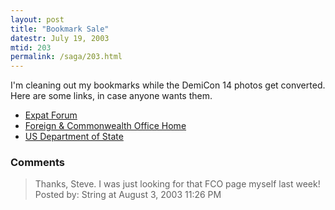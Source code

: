 ```yaml
---
layout: post
title: "Bookmark Sale"
datestr: July 19, 2003
mtid: 203
permalink: /saga/203.html
---
```


I'm cleaning out my bookmarks while the DemiCon 14 photos get converted.  Here are some links, in case anyone wants them.

* <a href="http://www.expatforum.com/">Expat Forum</a>
* <a href="http://www.fco.gov.uk/">Foreign & Commonwealth Office Home</a>
* <a href="http://www.state.gov/">US Department of State</a>

### Comments

<blockquote>
Thanks, Steve. I was just looking for that FCO page myself last week!
<div class="comment-meta">Posted by: String at August  3, 2003 11:26 PM</div> </blockquote>

